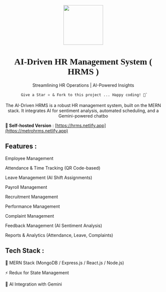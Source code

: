 <div align="center">
    <a href="https://metrohrms.netlify.app">
  <img src="https://metrohrms.netlify.app/metro.png" width="128px" />
    </a>
    <h1 style="font-family:Poppins;">AI-Driven HR Management System ( HRMS )</h1>
    <p align="center">
         <p>Streamlining HR Operations | AI-Powered Insights</p>
    </p>
    

```
 Give a Star ⭐️ & Fork to this project ... Happy coding! 🤩`
```

The AI-Driven HRMS is a robust HR management system, built on the MERN stack. It integrates AI for sentiment analysis, automated scheduling, and a Gemini-powered chatbo

</div>

**🚀 Self-hosted Version** : [https://hrms.netlify.app](https://metrohrms.netlify.app)

## Features :

Employee Management

Attendance & Time Tracking
 (QR Code-based)

Leave Management
 (AI Shift Assignments)

Payroll Management

Recruitment Management

Performance Management

Complaint Management

Feedback Management
 (AI Sentiment Analysis)

Reports & Analytics
 (Attendance, Leave, Complaints)

## Tech Stack :

🚀 MERN Stack (MongoDB / Express.js / React.js / Node.js)  

⚡ Redux for State Management  

🤖 AI Integration with Gemini  
